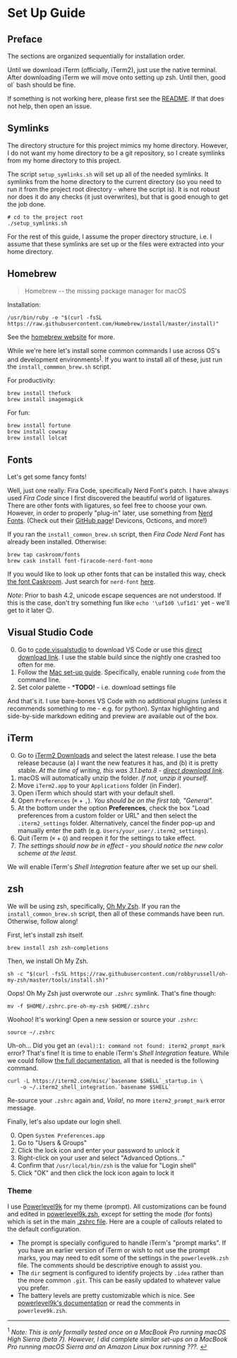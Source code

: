 # Set Up Guide

## Preface

The sections are organized sequentially for installation order.

Until we download iTerm (officially, iTerm2), just use the native terminal.  After downloading iTerm we will move onto setting up zsh. Until then, good ol` bash should be fine.

If something is not working here, please first see the [README](./README.md). If that does not help, then open an issue.

## Symlinks

The directory structure for this project mimics my home directory. However, I do not want my home directory to be a git repository, so I create symlinks from my home directory to this project.

The script `setup_symlinks.sh` will set up all of the needed symlinks. It symlinks from the home directory to the current directory (so you need to run it from the project root directory - where the script is). It is not robust nor does it do any checks (it just overwrites), but that is good enough to get the job done.

```
# cd to the project root
./setup_symlinks.sh
```

For the rest of this guide, I assume the proper directory structure, i.e. I assume that these symlinks are set up or the files were extracted into your home directory.

## Homebrew

> Homebrew -- the missing package manager for macOS

Installation:

```
/usr/bin/ruby -e "$(curl -fsSL https://raw.githubusercontent.com/Homebrew/install/master/install)"
```

See the [homebrew website](https://brew.sh) for more.

While we're here let's install some common commands I use across OS's and development environments<sup id='r1'>[1](#f1)</sup>. If you want to install all of these, just run the `install_commmon_brew.sh` script.

For productivity:

```
brew install thefuck
brew install imagemagick
```

For fun:

```
brew install fortune
brew install cowsay
brew install lolcat
```

## Fonts

Let's get some fancy fonts!

Well, just one really: Fira Code, specifically Nerd Font's patch. I have always used *Fira Code* since I first discovered the beautiful world of ligatures. There are other fonts with ligatures, so feel free to choose your own. However, in order to properly "plug-in" later, use something from [Nerd Fonts](https://nerdfonts.com). (Check out their [GitHub page](https://github.com/ryanoasis/nerd-fonts)! Devicons, Octicons, and more!)

If you ran the `install_common_brew.sh` script, then *Fira Code Nerd Font* has already been installed. Otherwise:

```
brew tap caskroom/fonts
brew cask install font-firacode-nerd-font-mono
```

If you would like to look up other fonts that can be installed this way, check [the font Caskroom](https://github.com/caskroom/homebrew-fonts). Just search for `nerd-font` [here](https://github.com/caskroom/homebrew-fonts/find/master).

*Note*: Prior to bash 4.2, unicode escape sequences are not understood. If this is the case, don't try something fun like `echo '\uf1d0 \uf1d1'` yet - we'll get to it later :wink:.

## Visual Studio Code

0. Go to [code.visualstudio](https://code.visualstudio.com) to download VS Code or use this [direct download link](https://go.microsoft.com/fwlink/?LinkID=534106). I use the stable build since the nightly one crashed too often for me. 
0. Follow the [Mac set-up guide](https://code.visualstudio.com/docs/setup/mac). Specifically, enable running `code` from the command line.
0. Set color palette - ***TODO!** - i.e. download settings file

And that's it.  I use bare-bones VS Code with no additional plugins (unless it recommends something to me - e.g. for python). Syntax highlighting and side-by-side markdown editing and preview are available out of the box.

## iTerm

0. Go to [iTerm2 Downloads](https://www.iterm2.com/downloads.html) and select the latest release.  I use the beta release because (a) I want the new features it has, and (b) it is pretty stable. *At the time of writing, this was 3.1.beta.8 - [direct download link](https://iterm2.com/downloads/beta/iTerm2-3_1_beta_8.zip)*.
0. macOS will automatically unzip the folder. *If not, unzip it yourself.*
0. Move `iTerm2.app` to your `Applications` folder (in Finder).
0. Open iTerm which should start with your default shell.
0. Open `Preferences` (`⌘` + `,`). *You should be on the first tab, "General".*
0. At the bottom under the option **Preferences**, check the box "Load preferences from a custom folder or URL" and then select the `.iterm2_settings` folder.  Alternatively, cancel the finder pop-up and manually enter the path (e.g. `Users/your_user/.iterm2_settings`).
0. Quit iTerm (`⌘` + `Q`) and reopen it for the settings to take effect.
0. *The settings should now be in effect - you should notice the new color scheme at the least.*

We will enable iTerm's *Shell Integration* feature after we set up our shell.

## zsh

We will be using zsh, specifically, [Oh My Zsh](https://github.com/robbyrussell/oh-my-zsh).  If you ran the `install_common_brew.sh` script, then all of these commands have been run. Otherwise, follow along!

First, let's install zsh itself.
 
```
brew install zsh zsh-completions
```

Then, we install Oh My Zsh.

```
sh -c "$(curl -fsSL https://raw.githubusercontent.com/robbyrussell/oh-my-zsh/master/tools/install.sh)"
```

Oops! Oh My Zsh just overwrote our `.zshrc` symlink.  That's fine though:

```
mv -f $HOME/.zshrc.pre-oh-my-zsh $HOME/.zshrc
```

Woohoo! It's working! Open a new session or source your `.zshrc`:

```
source ~/.zshrc
``` 

Uh-oh... Did you get an `(eval):1: command not found: iterm2_prompt_mark` error? That's fine! It is time to enable iTerm's *Shell Integration* feature. While we could follow [the full documentation](https://iterm2.com/documentation-shell-integration.html), all that is needed is the following command.

```
curl -L https://iterm2.com/misc/`basename $SHELL`_startup.in \
    -o ~/.iterm2_shell_integration.`basename $SHELL`
```

Re-source your `.zshrc` again and, *Voila!*, no more `iterm2_prompt_mark` error message. 

Finally, let's also update our login shell.

0. Open `System Preferences.app`
0. Go to "Users & Groups"
0. Click the lock icon and enter your password to unlock it
0. Right-click on your user and select "Advanced Options..."
0. Confirm that `/usr/local/bin/zsh` is the value for "Login shell"
0. Click "OK" and then click the lock icon again to lock it

### Theme

I use [Powerlevel9k](https://github.com/bhilburn/powerlevel9k) for my theme (prompt). All customizations can be found and edited in [powerlevel9k.zsh](./.zsh_custom/powerlevel9k.zsh), except for setting the mode (for fonts) which is set in the main [.zshrc file](./.zshrc). Here are a couple of callouts related to the default configuration.

- The prompt is specially configured to handle iTerm's "prompt marks". If you have an earlier version of iTerm or wish to not use the prompt marks, you may need to edit some of the settings in the `powerleve9k.zsh` file. The comments should be descriptive enough to assist you.
- The `dir` segment is configured to identify projects by `.idea` rather than the more common `.git`. This can be easily updated to whatever value you prefer.
- The battery levels are pretty customizable which is nice. See [powerlevel9k's documentation](https://github.com/bhilburn/powerlevel9k#battery) or read the comments in `powerleve9k.zsh`.

---

 <sup id='f1'>1</sup> *Note: This is only formally tested once on a MacBook Pro running macOS High Sierra (beta 7). However, I did complete similar set-ups on a MacBook Pro running macOS Sierra and an Amazon Linux box running ???.* [↩](#r1)
